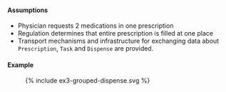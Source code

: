 #### Assumptions

- Physician requests 2 medications in one prescription
- Regulation determines that entire prescription is filled at one place 
- Transport mechanisms and infrastructure for exchanging data about `Prescription`, `Task` and `Dispense` are provided.

#### Example 
<figure>
  {% include ex3-grouped-dispense.svg %}
</figure>